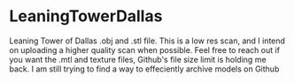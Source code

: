 # LeaningTowerDallas
Leaning Tower of Dallas .obj and .stl file.
This is a low res scan, and I intend on uploading a higher quality scan when possible. Feel free to reach out if you want the .mtl and texture files, Github's file size limit is holding me back. I am still trying to find a way to effeciently archive models on Github
